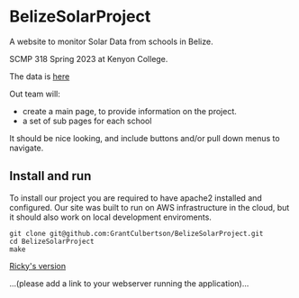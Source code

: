 # BelizeSolarProject

A website to monitor Solar Data from schools in Belize. 

SCMP 318 Spring 2023 at Kenyon College.

The data is [here](https://docs.google.com/document/d/1jhXcbkrk1JekFlCHPpZr_mavFl_XUg0e9h4HGTEOAKA/edit)

Out team will:
- create a main page, to provide information on the project. 
- a set of sub pages for each school

It should be nice looking, and include buttons and/or pull down menus to navigate.

## Install and run
To install our project you are required to have apache2 installed and configured. Our site was built to run on AWS infrastructure in the cloud, but it should also work on local development enviroments.

``` 
git clone git@github.com:GrantCulbertson/BelizeSolarProject.git
cd BelizeSolarProject
make 
````



[Ricky's version](http://18.117.104.28/BelizeSolarProject/)

...(please add a link to your webserver running the application)...
